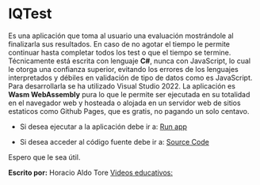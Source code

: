 # IQTest
Es una aplicación que toma al usuario una evaluación mostrándole al finalizarla sus resultados. En caso de no agotar el tiempo le permite continuar hasta completar todos los test o que el tiempo se termine.
Técnicamente está escrita con lenguaje **C#**, nunca con JavaScript, 
lo cual le otorga una confianza superior, evitando los errores de los lenguajes interpretados 
y débiles en validación de tipo de datos como es JavaScript. 
Para desarrollarla se ha utilizado Visual Studio 2022.
La aplicación es **Wasm WebAssembly** pura lo que le permite ser ejecutada en su totalidad 
en el navegador web y hosteada o alojada en un servidor web de sitios estaticos 
como Github Pages, que es gratis, no pagando un solo centavo.

* Si desea ejecutar a la aplicación debe ir a: 
[Run app](https://horacioaldotore.github.io/IQTest/)

*  Si desea acceder al código fuente debe ir a:
[Source Code](https://github.com/HoracioAldoTore/IQTest-SourceCode)

Espero que le sea útil.

**Escrito por:** Horacio Aldo Tore
[Videos educativos:](https://www.youtube.com/@ProgramaTore)



